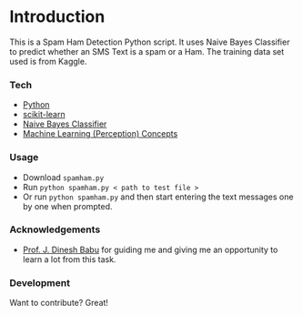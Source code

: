 # Introduction
This is a Spam Ham Detection Python script. It uses Naive Bayes Classifier to predict whether an SMS Text is a spam or a Ham. The training data set used is from Kaggle.

### Tech

* [Python][python]
* [scikit-learn][scikit-learn]
* [Naive Bayes Classifier][nbc]
* [Machine Learning (Perception) Concepts][mp] 

### Usage

* Download ```spamham.py```
* Run ```python spamham.py < path to test file >```
* Or run ```python spamham.py``` and then start entering the text messages one by one when prompted.
### Acknowledgements

* [Prof. J. Dinesh Babu][profdbj] for guiding me and giving me an opportunity to learn a lot from this task.

### Development
Want to contribute? Great!

   [python]: <https://www.python.org/>
   [profdbj]: <http://www.iiitb.ac.in/faculty_page.php?name=DineshBabuJayagopi>
   [scikit-learn]: <http://scikit-learn.org/stable/>
   [nbc]: <https://en.wikipedia.org/wiki/Naive_Bayes_classifier>
   [mp]: <http://mpl.iiitb.ac.in/?page_id=4>
